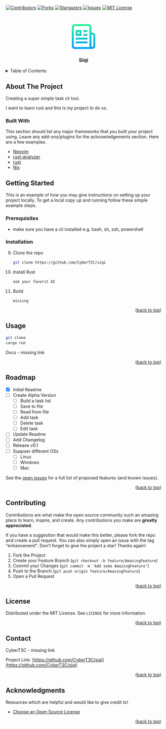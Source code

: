 <!-- PROJECT SHIELDS -->
<!--
*** I'm using markdown "reference style" links for readability.
*** Reference links are enclosed in brackets [ ] instead of parentheses ( ).
*** See the bottom of this document for the declaration of the reference variables
*** for contributors-url, forks-url, etc. This is an optional, concise syntax you may use.
*** https://www.markdownguide.org/basic-syntax/#reference-style-links
-->
[![Contributors][contributors-shield]][contributors-url]
[![Forks][forks-shield]][forks-url]
[![Stargazers][stars-shield]][stars-url]
[![Issues][issues-shield]][issues-url]
[![MIT License][license-shield]][license-url]

<!-- PROJECT LOGO -->
<br />
<p align="center">
  <a href="https://github.com/CyberT3C/siqi">
    <img src="images/logo.png" alt="Logo" width="80" height="80">
  </a>

  <h3 align="center">Siqi</h3>

</p>

<!-- TABLE OF CONTENTS -->
<details>
  <summary>Table of Contents</summary>
  <ol>
    <li>
      <a href="#about-the-project">About The Project</a>
      <ul>
        <li><a href="#built-with">Built With</a></li>
      </ul>
    </li>
    <li>
      <a href="#getting-started">Getting Started</a>
      <ul>
        <li><a href="#prerequisites">Prerequisites</a></li>
        <li><a href="#installation">Installation</a></li>
      </ul>
    </li>
    <li><a href="#usage">Usage</a></li>
    <li><a href="#roadmap">Roadmap</a></li>
    <li><a href="#contributing">Contributing</a></li>
    <li><a href="#license">License</a></li>
    <li><a href="#contact">Contact</a></li>
    <li><a href="#acknowledgments">Acknowledgments</a></li>
  </ol>
</details>


<!-- ABOUT THE PROJECT -->
## About The Project
Creating a super simple task cli tool.

I want to learn rust and this is my project to do so.

### Built With

This section should list any major frameworks that you built your project using. Leave any add-ons/plugins for the acknowledgements section. Here are a few examples.
* [Neovim]()
* [rust-analyzer]()
* [rust]()
* [Nix]()


<!-- GETTING STARTED -->
## Getting Started

This is an example of how you may give instructions on setting up your project locally.
To get a local copy up and running follow these simple example steps.

### Prerequisites

* make sure you have a cli installed e.g. bash, sh, zsh, powershell

### Installation

9. Clone the repo
   ```sh
   git clone https://github.com/CyberT3C/siqi
   ```
3. Install Rust
   ```sh
   ask your favorit AI 
   ```
4. Build
   ```sh
   missing
   ```

<p align="right">(<a href="#readme-top">back to top</a>)</p>

<!-- USAGE EXAMPLES -->
## Usage

```bash
git clone 
cargo run
```

Docs - missing link

<p align="right">(<a href="#readme-top">back to top</a>)</p>

<!-- ROADMAP -->
## Roadmap

- [X] Initial Readme
- [ ] Create Alpha Version
    - [ ] Build a task list 
    - [ ] Save to file
    - [ ] Read from file
    - [ ] Add task
    - [ ] Delete task
    - [ ] Edit task
- [ ] Update Readme 
- [ ] Add Changelog
- [ ] Release v0.1
- [ ] Suppoer different OSs
    - [ ] Linux
    - [ ] Windows
    - [ ] Mac

See the [open issues](https://github.com/CyberT3C/siqi/issues) for a full list of proposed features (and known issues).

<p align="right">(<a href="#readme-top">back to top</a>)</p>

<!-- CONTRIBUTING -->
## Contributing

Contributions are what make the open source community such an amazing place to learn, inspire, and create. Any contributions you make are **greatly appreciated**.

If you have a suggestion that would make this better, please fork the repo and create a pull request. You can also simply open an issue with the tag "enhancement".
Don't forget to give the project a star! Thanks again!

1. Fork the Project
2. Create your Feature Branch (`git checkout -b feature/AmazingFeature`)
3. Commit your Changes (`git commit -m 'Add some AmazingFeature'`)
4. Push to the Branch (`git push origin feature/AmazingFeature`)
5. Open a Pull Request

<p align="right">(<a href="#readme-top">back to top</a>)</p>

<!-- LICENSE -->
## License

Distributed under the MIT License. See `LICENSE` for more information.

<p align="right">(<a href="#readme-top">back to top</a>)</p>

<!-- CONTACT -->
## Contact

CyberT3C - missing link

Project Link: [https://github.com/CyberT3C/siqi](https://github.com/CyberT3C/siqi)

<p align="right">(<a href="#readme-top">back to top</a>)</p>

<!-- ACKNOWLEDGMENTS -->
## Acknowledgments

Resources which are helpful and would like to give credit to!

* [Choose an Open Source License](https://choosealicense.com)

<p align="right">(<a href="#readme-top">back to top</a>)</p>



<!-- MARKDOWN LINKS & IMAGES -->
<!-- https://www.markdownguide.org/basic-syntax/#reference-style-links -->
[contributors-shield]: https://img.shields.io/github/contributors/CyberT3C/siqi.svg?style=for-the-badge
[contributors-url]: https://github.com/CyberT3C/siqi/graphs/contributors
[forks-shield]: https://img.shields.io/github/forks/CyberT3C/siqi.svg?style=for-the-badge
[forks-url]: https://github.com/CyberT3C/siqi/network/members
[stars-shield]: https://img.shields.io/github/stars/siqi.svg?style=for-the-badge
[stars-url]: https://github.com/CyberT3C/siqi/stargazers
[issues-shield]: https://img.shields.io/github/issues/CyberT3C/siqi.svg?style=for-the-badge
[issues-url]: https://github.com/CyberT3C/siqi/issues
[license-shield]: https://img.shields.io/github/license/CyberT3C/siqi.svg?style=for-the-badge
[license-url]: https://github.com/CyberT3C/siqi/blob/master/LICENSE.txt
[linkedin-shield]: https://img.shields.io/badge/-LinkedIn-black.svg?style=for-the-badge&logo=linkedin&colorB=555
[linkedin-url]: https://linkedin.com/in/CyberT3C
[product-screenshot]: images/screenshot.png
